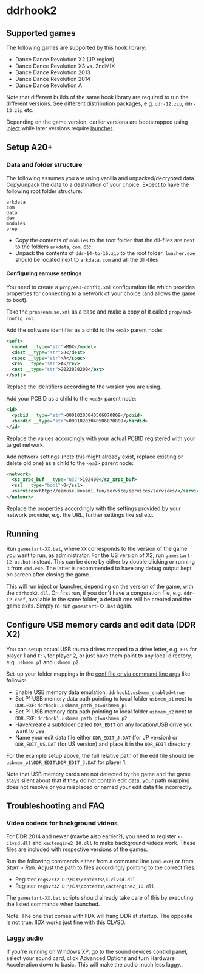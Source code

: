 # ddrhook2

## Supported games

The following games are supported by this hook library:

- Dance Dance Revolution X2 (JP region)
- Dance Dance Revolution X3 vs. 2ndMIX
- Dance Dance Revolution 2013
- Dance Dance Revolution 2014
- Dance Dance Revolution A

Note that different builds of the same hook library are required to run the different versions. See
different distribution packages, e.g. `ddr-12.zip`, `ddr-13.zip` etc.

Depending on the game version, earlier versions are bootstrapped using [inject](../inject.md) while
later versions require [launcher](../launcher.md).

## Setup A20+

### Data and folder structure

The following assumes you are using vanilla and unpacked/decrypted data. Copy/unpack the data to a
destination of your choice. Expect to have the following root folder structure:

```
arkdata
com
data
dev
modules
prop
```

- Copy the contents of `modules` to the root folder that the dll-files are next to the folders
  `arkdata`, `com`, etc.
- Unpack the contents of `ddr-14-to-16.zip` to the root folder. `luncher.exe` should be located next
  to `arkdata`, `com` and all the dll-files

#### Configuring eamuse settings

You need to create a `prop/ea3-config.xml` configuration file which provides properties for
connecting to a network of your choice (and allows the game to boot).

Take the `prop/eamuse.xml` as a base and make a copy of it called `prop/ea3-config.xml`.

Add the software identifier as a child to the `<ea3>` parent node:

```xml
<soft>
  <model __type="str">MDX</model>
  <dest __type="str">J</dest>
  <spec __type="str">A</spec>
  <rev __type="str">A</rev>
  <ext __type="str">2022020200</ext>
</soft>
```

Replace the identifiers according to the version you are using.

Add your PCBID as a child to the `<ea3>` parent node:

```xml
<id>
  <pcbid __type="str">00010203040506070809</pcbid>
  <hardid __type="str">00010203040506070809</hardid>
</id>
```

Replace the values accordingly with your actual PCBID registered with your target network.

Add network settings (note this might already exist, replace existing or delete old one) as a child
to the `<ea3>` parent node:

```xml
<network>
  <sz_xrpc_buf __type="u32">102400</sz_xrpc_buf>
  <ssl __type="bool">0</ssl>
  <services>http://eamuse.konami.fun/service/services/services/</services>
</network>
```

Replace the properties accordingly with the settings provided by your network provider, e.g. the
URL, further settings like ssl etc.

## Running

Run `gamestart-XX.bat`, where `XX` corresponds to the version of the game you want to run, as
administrator. For the US version of X2, run `gamestart-12-us.bat` instead. This can be done by
either by double clicking or running it from `cmd.exe`. The latter is recommended to have any debug
output kept on screen after closing the game.

This will run [inject](../inject.md) or [launcher](../launcher.md), depending on the version of the
game, with the `ddrhook2.dll`. On first run, if you don't have a conguration file, e.g.
`ddr-12.conf`, available in the same folder, a default one will be created and the game exits.
Simply re-run `gamestart-XX.bat` again.

## Configure USB memory cards and edit data (DDR X2)

You can setup actual USB thumb drives mapped to a drive letter, e.g. `E:\` for player 1 and `F:\`
for player 2, or just have them point to any local directory, e.g. `usbmem_p1` and `usbmem_p2`.

Set-up your folder mappings in the [conf file or via command line args](#configuration-ddrhook) like
follows:

- Enable USB memory data emulation: `ddrhook1.usbmem_enabled=true`
- Set P1 USB memory data path pointing to local folder `usbmem_p1` next to `DDR.EXE`:
  `ddrhook1.usbmem_path_p1=usbmem_p1`
- Set P1 USB memory data path pointing to local folder `usbmem_p2` next to `DDR.EXE`:
  `ddrhook1.usbmem_path_p1=usbmem_p2`
- Have/create a subfolder called `DDR_EDIT` on any location/USB drive you want to use
- Name your edit data file either `DDR_EDIT_J.DAT` (for JP version) or `DDR_EDIT_US.DAT` (for US
  version) and place it in the `DDR_EDIT` directory.

For the example setup above, the full relative path of the edit file should be
`usbmem_p1\DDR_EDIT\DDR_EDIT_J.DAT` for player 1.

Note that USB memory cards are not detected by the game and the game stays silent about that if they
do not contain edit data, your path mapping does not resolve or you misplaced or named your edit
data file incorrectly.

## Troubleshooting and FAQ

### Video codecs for background videos

For DDR 2014 and newer (maybe also earlier?), you need to register `k-clvsd.dll` and
`xactengine2_10.dll` to make background videos work. These files are included with respective
versions of the games.

Run the following commands either from a command line (`cmd.exe`) or from *Start* > *Run*. Adjust
the path to files accordingly pointing to the correct files.

- Register `regsvr32 D:\MDX\contents\k-clvsd.dll`
- Register `regsvr32 D:\MDX\contents\xactengine2_10.dll`

The `gamestart-XX.bat` scripts should already take care of this by executing the listed commands
when launched.

Note: The one that comes with IIDX will hang DDR at startup. The opposite is not true: IIDX works
just fine with this CLVSD.

### Laggy audio

If you're running on Windows XP, go to the sound devices control panel, select your sound card,
click Advanced Options and turn Hardware Acceleration down to basic. This will make the audio much
less laggy..
